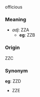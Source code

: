 officious
### Meaning
+ _adj_: ZZA
    + __eg__: ZZB

### Origin

ZZC

### Synonym

__eg__: ZZD

+ ZZE


